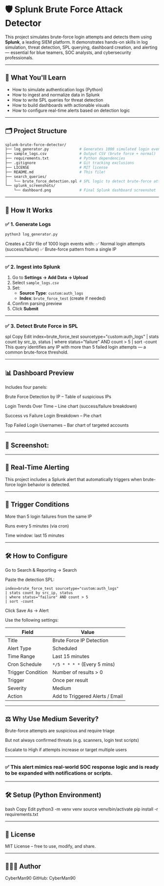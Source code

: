 # 🛡️ Splunk Brute Force Attack Detector

This project simulates brute-force login attempts and detects them using **Splunk**, a leading SIEM platform. It demonstrates hands-on skills in log simulation, threat detection, SPL querying, dashboard creation, and alerting — essential for blue teamers, SOC analysts, and cybersecurity professionals.

---

## 🧠 What You'll Learn

- How to simulate authentication logs (Python)
- How to ingest and normalize data in Splunk
- How to write SPL queries for threat detection
- How to build dashboards with actionable visuals
- How to configure real-time alerts based on detection logic

---

## 🗂️ Project Structure

```bash
splunk-brute-force-detector/
├── log_generator.py              # Generates 1000 simulated login events
├── sample_logs.csv               # Output CSV (brute force + normal)
├── requirements.txt              # Python dependencies
├── .gitignore                    # Git tracking exclusions
├── LICENSE                       # MIT license
├── README.md                     # This file!
├── search_queries/
│   └── brute_force_detection.spl # SPL logic to detect brute-force attempts
└── splunk_screenshots/
    └── dashboard.png             # Final Splunk dashboard screenshot
```

---

## 🚀 How It Works

### ✅ 1. Generate Logs

```bash
python3 log_generator.py
```
Creates a CSV file of 1000 login events with:
✅ Normal login attempts (success/failure)
✅ Brute-force pattern from a single IP

---

### ✅ 2. Ingest into Splunk

1. Go to **Settings → Add Data → Upload**
2. Select `sample_logs.csv`
3. Set:
   - **Source Type**: `custom:auth_logs`
   - **Index**: `brute_force_test` (create if needed)
4. Confirm parsing preview
5. Click **Submit**

---

### ✅ 3. Detect Brute Force in SPL

spl
Copy
Edit
index=brute_force_test sourcetype="custom:auth_logs"
| stats count by src_ip, status
| where status="failure" AND count > 5
| sort -count
This query identifies any IP with more than 5 failed login attempts — a common brute-force threshold.

---

## 📊 Dashboard Preview

Includes four panels:

Brute Force Detection by IP – Table of suspicious IPs

Login Trends Over Time – Line chart (success/failure breakdown)

Success vs Failure Login Breakdown – Pie chart

Top Failed Login Usernames – Bar chart of targeted accounts

---

## 📸 Screenshot:

---

## 🔔 Real-Time Alerting

This project includes a Splunk alert that automatically triggers when brute-force login behavior is detected.

---

## 🎯 Trigger Conditions
More than 5 login failures from the same IP

Runs every 5 minutes (via cron)

Time window: last 15 minutes

---

## 🛠️ How to Configure
Go to Search & Reporting → Search

Paste the detection SPL:
```
index=brute_force_test sourcetype="custom:auth_logs"
| stats count by src_ip, status
| where status="failure" AND count > 5
| sort -count
```
Click Save As → Alert

Use the following settings:

| Field               | Value                        |
|---------------------|------------------------------|
| Title               | Brute Force IP Detection     |
| Alert Type          | Scheduled                    |
| Time Range          | Last 15 minutes              |
| Cron Schedule       | `*/5 * * * *` (Every 5 mins) |
| Trigger Condition   | Number of results > 0        |
| Trigger             | Once per result              |
| Severity            | Medium                       |
| Action              | Add to Triggered Alerts / Email |


---

## ⚖️ Why Use Medium Severity?
Brute-force attempts are suspicious and require triage

But not always confirmed threats (e.g. scanners, login test scripts)

Escalate to High if attempts increase or target multiple users

---

### ✅ This alert mimics real-world SOC response logic and is ready to be expanded with notifications or scripts.

---

## 🛠️ Setup (Python Environment)
bash
Copy
Edit
python3 -m venv venv
source venv/bin/activate
pip install -r requirements.txt

---

## 📄 License

MIT License – free to use, modify, and share.

---

## 👨🏽‍💻 Author

CyberMan90
GitHub: CyberMan90

